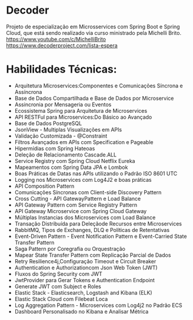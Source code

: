 # Decoder

Projeto de especialização em Microsservices com Spring Boot e Spring Cloud, que está sendo realizado via curso ministrado pela Michelli Brito.
https://www.youtube.com/c/MichelliBrito
https://www.decoderproject.com/lista-espera

# Habilidades Técnicas:
- Arquitetura Microservices:Componentes e Comunicações Síncrona e Assíncrona
- Base de Dados Compartilhada e Base de Dados por Microservice
- Assincronia por Mensageria ou Eventos
- Ecossistema Spring para Arquitetura de Microservices
- API RESTFul para Microservices:Do Básico ao Avançado
- Base de Dados PostgreSQL
- JsonView - Multiplas Visualizações em APIs
- Validação Customizada - @Constraint
- Filtros Avançados em APIs com Specification e Pageable
- Hipermídias com Spring Hateoas
- Deleção de Relacionamento Cascade.ALL
- Service Registry com Spring Cloud Netflix Eureka
- Mapeamentos com Spring Data JPA e Lombok
- Boas Práticas de Datas nas APIs utilizando o Padrão ISO 8601 UTC
- Logging nos Microservices com Log4J2 e boas práticas
- API Composition Pattern
- Comunicações Síncronas com Client-side Discovery Pattern
- Cross Cutting - API GatewayPattern e Load Balance
- API Gateway Pattern com Service Registry Pattern
- API Gateway Microservice com Spring Cloud Gateway
- Múltiplas Instancias dos Microservices com Load Balance
- Transação Distribuída para Deleçãode Recursos entre Microservices
- RabbitMQ, Tipos de Exchanges, DLQ e Políticas de Retentativas
- Event-Driven Pattern - Event Notification Pattern e Event-Carried State Transfer Pattern
- Saga Pattern por Coregrafia ou Orquestração
- Mapear State Transfer Pattern com Replicação Parcial de Dados
- Retry Resilience4j,Configuração Timeout e Circuit Breaker 
- Authentication e Authorizationcom Json Web Token (JWT)
- Fluxos do Spring Security com JWT
- JwtProvider para Gerar Tokens e Authentication Endpoint
- Generate JWT com Subject e Roles
- Elastic Stack - Elasticsearch, Logstash and Kibana (ELK)
- Elastic Stack Cloud com Filebeat Loca
- Log Aggregation Pattern - Microservices com Log4j2 no Padrão ECS
- Dashboard Personalisado no Kibana e Analisar Métrica
